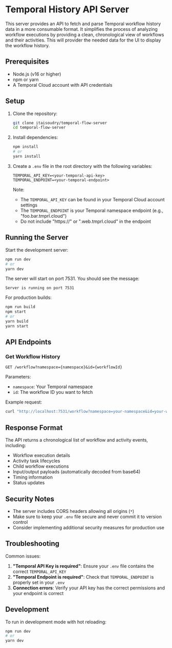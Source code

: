 # Temporal History API Server

This server provides an API to fetch and parse Temporal workflow history data in a more consumable format. It simplifies the process of analyzing workflow executions by providing a clean, chronological view of workflows and their activities.
This will provider the needed data for the UI to display the workflow history.

## Prerequisites

- Node.js (v16 or higher)
- npm or yarn
- A Temporal Cloud account with API credentials

## Setup

1. Clone the repository:

   ```bash
   git clone itaisoudry/temporal-flow-server
   cd temporal-flow-server
   ```

2. Install dependencies:

   ```bash
   npm install
   # or
   yarn install
   ```

3. Create a `.env` file in the root directory with the following variables:

   ```
   TEMPORAL_API_KEY=<your-temporal-api-key>
   TEMPORAL_ENDPOINT=<your-temporal-endpoint>
   ```

   Note:

   - The `TEMPORAL_API_KEY` can be found in your Temporal Cloud account settings
   - The `TEMPORAL_ENDPOINT` is your Temporal namespace endpoint (e.g., "foo.bar.tmprl.cloud")
   - Do not include "https://" or ".web.tmprl.cloud" in the endpoint

## Running the Server

Start the development server:

```bash
npm run dev
# or
yarn dev
```

The server will start on port 7531. You should see the message:

```
Server is running on port 7531
```

For production builds:

```bash
npm run build
npm start
# or
yarn build
yarn start
```

## API Endpoints

### Get Workflow History

```
GET /workflow?namespace={namespace}&id={workflowId}
```

Parameters:

- `namespace`: Your Temporal namespace
- `id`: The workflow ID you want to fetch

Example request:

```bash
curl "http://localhost:7531/workflow?namespace=your-namespace&id=your-workflow-id"
```

## Response Format

The API returns a chronological list of workflow and activity events, including:

- Workflow execution details
- Activity task lifecycles
- Child workflow executions
- Input/output payloads (automatically decoded from base64)
- Timing information
- Status updates

## Security Notes

- The server includes CORS headers allowing all origins (`*`)
- Make sure to keep your `.env` file secure and never commit it to version control
- Consider implementing additional security measures for production use

## Troubleshooting

Common issues:

1. **"Temporal API Key is required"**: Ensure your `.env` file contains the correct `TEMPORAL_API_KEY`
2. **"Temporal Endpoint is required"**: Check that `TEMPORAL_ENDPOINT` is properly set in your `.env`
3. **Connection errors**: Verify your API key has the correct permissions and your endpoint is correct

## Development

To run in development mode with hot reloading:

```bash
npm run dev
# or
yarn dev
```

